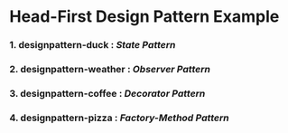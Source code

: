 # Head-First Design Pattern Example
### 1. designpattern-duck : _State Pattern_
### 2. designpattern-weather : _Observer Pattern_
### 3. designpattern-coffee : _Decorator Pattern_
### 4. designpattern-pizza : _Factory-Method Pattern_
